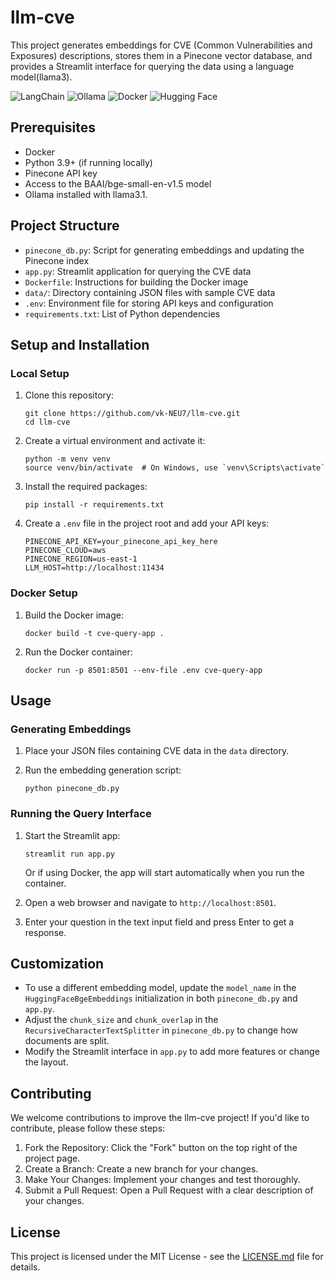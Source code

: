 # llm-cve

This project generates embeddings for CVE (Common Vulnerabilities and Exposures) descriptions, stores them in a Pinecone vector database, and provides a Streamlit interface for querying the data using a language model(llama3).

![LangChain](https://img.shields.io/badge/LangChain-1C3C3C.svg?style=for-the-badge&logo=LangChain&logoColor=white)
![Ollama](https://img.shields.io/badge/Ollama-000000.svg?style=for-the-badge&logo=Ollama&logoColor=white)
![Docker](https://img.shields.io/badge/Docker-2496ED.svg?style=for-the-badge&logo=Docker&logoColor=white)
![Hugging Face](https://img.shields.io/badge/Hugging%20Face-FFD21E.svg?style=for-the-badge&logo=Hugging-Face&logoColor=black)


## Prerequisites

- Docker
- Python 3.9+ (if running locally)
- Pinecone API key
- Access to the BAAI/bge-small-en-v1.5 model
- Ollama installed with llama3.1.

## Project Structure

- `pinecone_db.py`: Script for generating embeddings and updating the Pinecone index
- `app.py`: Streamlit application for querying the CVE data
- `Dockerfile`: Instructions for building the Docker image
- `data/`: Directory containing JSON files with sample CVE data
- `.env`: Environment file for storing API keys and configuration
- `requirements.txt`: List of Python dependencies

## Setup and Installation

### Local Setup

1. Clone this repository:
   ```
   git clone https://github.com/vk-NEU7/llm-cve.git
   cd llm-cve
   ```

2. Create a virtual environment and activate it:
   ```
   python -m venv venv
   source venv/bin/activate  # On Windows, use `venv\Scripts\activate`
   ```

3. Install the required packages:
   ```
   pip install -r requirements.txt
   ```

4. Create a `.env` file in the project root and add your API keys:
   ```
   PINECONE_API_KEY=your_pinecone_api_key_here
   PINECONE_CLOUD=aws
   PINECONE_REGION=us-east-1
   LLM_HOST=http://localhost:11434
   ```

### Docker Setup

1. Build the Docker image:
   ```
   docker build -t cve-query-app .
   ```

2. Run the Docker container:
   ```
   docker run -p 8501:8501 --env-file .env cve-query-app
   ```

## Usage

### Generating Embeddings

1. Place your JSON files containing CVE data in the `data` directory.

2. Run the embedding generation script:
   ```
   python pinecone_db.py
   ```

### Running the Query Interface

1. Start the Streamlit app:
   ```
   streamlit run app.py
   ```
   Or if using Docker, the app will start automatically when you run the container.

2. Open a web browser and navigate to `http://localhost:8501`.

3. Enter your question in the text input field and press Enter to get a response.

## Customization

- To use a different embedding model, update the `model_name` in the `HuggingFaceBgeEmbeddings` initialization in both `pinecone_db.py` and `app.py`.
- Adjust the `chunk_size` and `chunk_overlap` in the `RecursiveCharacterTextSplitter` in `pinecone_db.py` to change how documents are split.
- Modify the Streamlit interface in `app.py` to add more features or change the layout.


## Contributing

We welcome contributions to improve the llm-cve project! If you'd like to contribute, please follow these steps:

1. Fork the Repository: Click the "Fork" button on the top right of the project page.
2. Create a Branch: Create a new branch for your changes.
3. Make Your Changes: Implement your changes and test thoroughly.
4. Submit a Pull Request: Open a Pull Request with a clear description of your changes.

## License

This project is licensed under the MIT License - see the [LICENSE.md](LICENSE.md) file for details.
